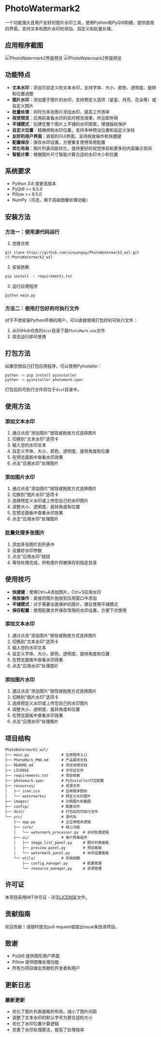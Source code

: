# PhotoWatermark2

一个功能强大且用户友好的图片水印工具，使用Python和PyQt6构建。提供直观的界面，支持文本和图片水印的添加、自定义和批量处理。

## 应用程序截图

![PhotoWatermark2界面预览](images/Snipaste_2025-10-11_23-57-35.png)
![PhotoWatermark2界面预览](images/Snipaste_2025-10-11_00-38-13.png)

## 功能特点

- **文本水印**：添加可自定义的文本水印，支持字体、大小、颜色、透明度、旋转和位置调整
- **图片水印**：添加基于图片的水印，支持预定义选项（星星、月亮、花朵等）或自定义图片
- **批量处理**：同时为多张图片添加水印，提高工作效率
- **视觉预览**：应用前查看水印的实时预览效果，所见即所得
- **平铺模式**：创建在整个图片上平铺的水印图案，增强版权保护
- **自定义位置**：精确控制水印位置，支持多种预设位置和自定义坐标
- **友好的用户界面**：直观的GUI界面，支持拖放操作和快捷键
- **配置保存**：保存水印设置，方便重复使用常用配置
- **优化布局**：图片列表间距优化，提供更好的视觉体验和更多的内容展示空间
- **智能计算**：根据图片尺寸智能计算合适的水印大小和位置

## 系统要求

- Python 3.8 或更高版本
- PyQt6 >= 6.5.0
- Pillow >= 9.5.0
- NumPy（可选，用于高级图像处理功能）

## 安装方法

### 方法一：使用源代码运行

1. 克隆仓库

```bash
git clone https://github.com/xinyangwy/PhotoWatermark2_wzl.git
cd PhotoWatermark2_wzl
```

2. 安装依赖

```bash
pip install -r requirements.txt
```

3. 运行应用程序

```bash
python main.py
```

### 方法二：使用打包好的可执行文件

对于不想安装Python环境的用户，可以直接使用打包好的可执行文件：

1. 从GitHub仓库的`dist`目录下载`PhotoMark.exe`文件
2. 双击运行即可使用

## 打包方法

如果您想自己打包应用程序，可以使用PyInstaller：

```bash
python -m pip install pyinstaller
python -m pyinstaller photomark.spec
```

打包后的可执行文件将位于`dist`目录中。

## 使用方法

### 添加文本水印
1. 通过点击"添加图片"按钮或拖放方式选择图片
2. 切换到"文本水印"选项卡
3. 输入您的水印文本
4. 自定义字体、大小、颜色、透明度、旋转角度和位置
5. 在预览面板中查看水印效果
6. 点击"应用水印"处理图片

### 添加图片水印
1. 通过点击"添加图片"按钮或拖放方式选择图片
2. 切换到"图片水印"选项卡
3. 选择预定义水印或上传您自己的水印图片
4. 调整大小、透明度、旋转角度和位置
5. 在预览面板中查看水印效果
6. 点击"应用水印"处理图片

### 批量处理多张图片
1. 添加多张图片到列表中
2. 设置好水印参数
3. 点击"应用水印"按钮
4. 等待处理完成，所有图片将被保存到指定目录

## 使用技巧

- **快捷键**：使用Ctrl+A添加图片，Ctrl+S应用水印
- **拖放操作**：直接将图片拖放到应用窗口中添加
- **平铺模式**：对于需要全面保护的图片，建议使用平铺模式
- **保存配置**：使用配置文件保存常用的水印设置，方便下次使用

### 添加文本水印
1. 通过点击"添加图片"按钮或拖放方式选择图片
2. 切换到"文本水印"选项卡
3. 输入您的水印文本
4. 自定义字体、大小、颜色、透明度、旋转角度和位置
5. 在预览面板中查看水印效果
6. 点击"应用水印"处理图片

### 添加图片水印
1. 通过点击"添加图片"按钮或拖放方式选择图片
2. 切换到"图片水印"选项卡
3. 选择预定义水印或上传您自己的水印图片
4. 调整大小、透明度、旋转角度和位置
5. 在预览面板中查看水印效果
6. 点击"应用水印"处理图片

## 项目结构

```
PhotoWatermark2_wzl/
├── main.py               # 应用程序入口
├── PhotoMark_PRD.md      # 产品需求文档
├── README.md             # 项目说明文档
├── LICENSE               # 许可证文件
├── requirements.txt      # 项目依赖
├── photomark.spec        # PyInstaller打包配置
├── resources/            # 资源文件
│   ├── icon.ico          # 应用程序图标
│   └── watermarks/       # 预定义水印图片
├── images/               # 示例图片和截图
├── config/               # 配置文件
├── dist/                 # 打包后的可执行文件
└── src/                  # 源代码
    ├── app.py            # 主应用程序逻辑
    ├── core/             # 核心功能
    │   └── watermark_processor.py  # 水印处理逻辑
    ├── ui/               # 用户界面组件
    │   ├── image_list_panel.py     # 图片列表面板
    │   ├── preview_panel.py        # 预览面板
    │   └── watermark_panel.py      # 水印设置面板
    └── utils/            # 实用函数
        ├── config_manager.py       # 配置管理
        └── resource_manager.py     # 资源管理
```

## 许可证

本项目采用MIT许可证 - 详见[LICENSE](LICENSE)文件。

## 贡献指南

欢迎贡献！请随时提交pull request或提出issue来改进项目。

## 致谢

- PyQt6 提供图形用户界面
- Pillow 提供图像处理功能
- 所有为项目做出贡献的开发者和用户

## 更新日志

### 最新更新
- 优化了图片列表面板的布局，减小了图片间距
- 调整了文本水印的默认字号为更合适的大小
- 优化了水印位置计算逻辑
- 完善了水印处理算法，提高了处理效率